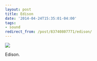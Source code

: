```yaml
---
layout: post 
title: Edison
date: '2014-04-24T15:35:01-04:00' 
tags: 
- sound 
redirect_from: /post/83740807771/edison/
---
```


![](http://upload.wikimedia.org/wikipedia/commons/b/ba/Edison.jpg)

Edison.
